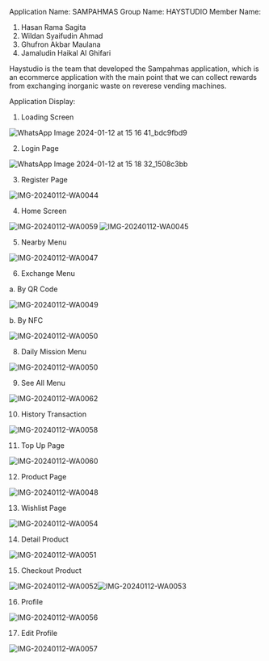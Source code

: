 Application Name:  SAMPAHMAS
Group Name:  HAYSTUDIO
Member Name:
1) Hasan Rama Sagita
2) Wildan Syaifudin Ahmad
3) Ghufron Akbar Maulana
4) Jamaludin Haikal Al Ghifari

Haystudio is the team that developed the Sampahmas application,
which is an ecommerce application with the main point that we can
collect rewards from exchanging inorganic waste on reverese 
vending machines.

Application Display:

1. Loading Screen


![WhatsApp Image 2024-01-12 at 15 16 41_bdc9fbd9](https://github.com/ghufronakbar/sampahmas/assets/104415819/8868a1e2-6ad5-47ab-a98c-9913282965ae)


2. Login Page


![WhatsApp Image 2024-01-12 at 15 18 32_1508c3bb](https://github.com/ghufronakbar/sampahmas/assets/104415819/7f014126-7105-46ed-b7a1-883cd3bf0dff)


3. Register Page


![IMG-20240112-WA0044](https://github.com/ghufronakbar/sampahmas/assets/104415819/f7a22976-ccf9-4ff9-9644-36547a5a0922)


4. Home Screen


![IMG-20240112-WA0059](https://github.com/ghufronakbar/sampahmas/assets/104415819/1cd2434c-c56e-4045-94e0-91563859d336) ![IMG-20240112-WA0045](https://github.com/ghufronakbar/sampahmas/assets/104415819/b8b532de-4257-4c6e-815f-bd25283ed9e6)

5. Nearby Menu


![IMG-20240112-WA0047](https://github.com/ghufronakbar/sampahmas/assets/104415819/87b2897c-0d68-48a4-b82d-ceafb7aa753a)

6. Exchange Menu

a. By QR Code

![IMG-20240112-WA0049](https://github.com/ghufronakbar/sampahmas/assets/104415819/e6f187ce-b200-42b3-92e1-0b7bb2ad2fca)

b. By NFC

![IMG-20240112-WA0050](https://github.com/ghufronakbar/sampahmas/assets/104415819/ba055a82-025e-421e-b4b3-5242a9f16839)


8. Daily Mission Menu


![IMG-20240112-WA0050](https://github.com/ghufronakbar/sampahmas/assets/104415819/07a9f548-9fd3-463f-8378-74dbae924c1e)

9. See All Menu


![IMG-20240112-WA0062](https://github.com/ghufronakbar/sampahmas/assets/104415819/5f14bd4c-2e6e-42b6-9633-ce5814e296cf)


10. History Transaction


![IMG-20240112-WA0058](https://github.com/ghufronakbar/sampahmas/assets/104415819/354f5946-ed9a-433c-aed2-a7650270013d)

11. Top Up Page


![IMG-20240112-WA0060](https://github.com/ghufronakbar/sampahmas/assets/104415819/cc6c4488-a32d-4316-b3e3-c6e9aae07de5)


12. Product Page


![IMG-20240112-WA0048](https://github.com/ghufronakbar/sampahmas/assets/104415819/ee80e6a6-553e-41ee-b95c-76253ca8de25)


13. Wishlist Page


![IMG-20240112-WA0054](https://github.com/ghufronakbar/sampahmas/assets/104415819/45ab6046-3a47-4376-b371-6128994e45de)

14. Detail Product


![IMG-20240112-WA0051](https://github.com/ghufronakbar/sampahmas/assets/104415819/801eba01-8ad8-428e-883d-b89706caef52)

15. Checkout Product


![IMG-20240112-WA0052](https://github.com/ghufronakbar/sampahmas/assets/104415819/09e9a37e-bbdc-4563-b8d9-7b4056f9caf1)![IMG-20240112-WA0053](https://github.com/ghufronakbar/sampahmas/assets/104415819/69fa2a5f-d60c-4a4b-8d09-8a4e6fa2b521)

16. Profile


![IMG-20240112-WA0056](https://github.com/ghufronakbar/sampahmas/assets/104415819/526b9c80-9ddd-4412-97f4-a878bd92da33)

17. Edit Profile


![IMG-20240112-WA0057](https://github.com/ghufronakbar/sampahmas/assets/104415819/57a5a7ba-5a8a-4406-b62a-c6569524fdd5)

